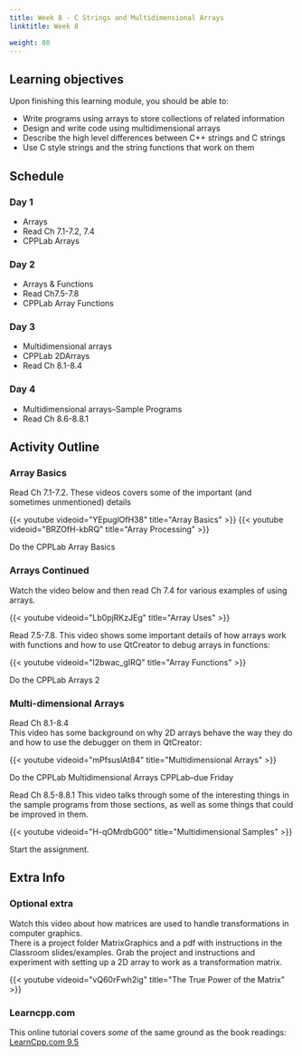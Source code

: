 ```yaml
---
title: Week 8 - C Strings and Multidimensional Arrays
linktitle: Week 8

weight: 80
---
```


## Learning objectives

Upon finishing this learning module, you should be able to:


* Write programs using arrays to store collections of related information
* Design and write code using multidimensional arrays
* Describe the high level differences between C++ strings and C strings
* Use C style strings and the string functions that work on them



## Schedule

### Day 1

* Arrays
* Read Ch 7.1-7.2, 7.4
* CPPLab Arrays

### Day 2

* Arrays & Functions
* Read Ch7.5-7.8
* CPPLab Array Functions

### Day 3

* Multidimensional arrays
* CPPLab 2DArrays
* Read Ch 8.1-8.4

### Day 4

* Multidimensional arrays–Sample Programs
* Read Ch 8.6-8.8.1


## Activity Outline


### Array Basics

Read Ch 7.1-7.2. These videos covers some of the important (and
sometimes unmentioned) details  

{{< youtube videoid="YEpuglOfH38" title="Array Basics" >}}
{{< youtube videoid="BRZOfH-kbRQ" title="Array Processing" >}}

Do the CPPLab Array Basics


### Arrays Continued

Watch the video below and then read Ch 7.4 for various examples of
using arrays.  

{{< youtube videoid="Lb0pjRKzJEg" title="Array Uses" >}}

Read 7.5-7.8. This video shows some important details of how arrays
work with functions and how to use QtCreator to debug arrays in
functions:  

{{< youtube videoid="I2bwac_gIRQ" title="Array Functions" >}}

Do the CPPLab Arrays 2

### Multi-dimensional Arrays

Read Ch 8.1-8.4  
This video has some background on why 2D arrays behave the way they
do and how to use the debugger on them in QtCreator:  

{{< youtube videoid="mPfsuslAt84" title="Multidimensional Arrays" >}}

Do the CPPLab Multidimensional Arrays CPPLab–due Friday

Read Ch 8.5-8.8.1
This video talks through some of the interesting things in the
sample programs from those sections, as well as some things that
could be improved in them.  

{{< youtube videoid="H-qOMrdbG00" title="Multidimensional Samples" >}}

Start the assignment.


## Extra Info

### Optional extra

Watch this video about how matrices are used to handle transformations in computer graphics.  
There is a project folder MatrixGraphics and a pdf with instructions
in the Classroom slides/examples. Grab the project and
instructions and experiment with setting up a 2D array to work as a transformation matrix.

{{< youtube videoid="vQ60rFwh2ig" title="The True Power of the Matrix" >}}

### Learncpp.com

This online tutorial covers *some* of the same ground as the book
readings:  
[LearnCpp.com 9.5](http://www.learncpp.com/)  
